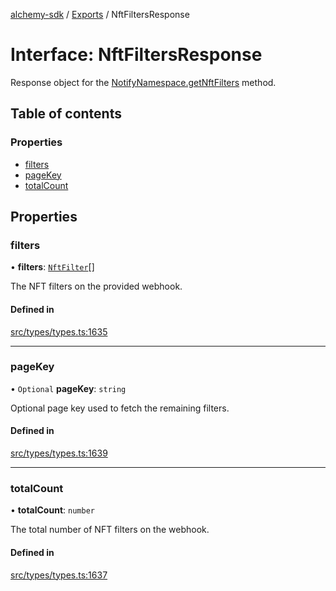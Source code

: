 [alchemy-sdk](../README.md) / [Exports](../modules.md) / NftFiltersResponse

# Interface: NftFiltersResponse

Response object for the [NotifyNamespace.getNftFilters](../classes/NotifyNamespace.md#getnftfilters) method.

## Table of contents

### Properties

- [filters](NftFiltersResponse.md#filters)
- [pageKey](NftFiltersResponse.md#pagekey)
- [totalCount](NftFiltersResponse.md#totalcount)

## Properties

### filters

• **filters**: [`NftFilter`](NftFilter.md)[]

The NFT filters on the provided webhook.

#### Defined in

[src/types/types.ts:1635](https://github.com/alchemyplatform/alchemy-sdk-js/blob/8b1ae5c/src/types/types.ts#L1635)

___

### pageKey

• `Optional` **pageKey**: `string`

Optional page key used to fetch the remaining filters.

#### Defined in

[src/types/types.ts:1639](https://github.com/alchemyplatform/alchemy-sdk-js/blob/8b1ae5c/src/types/types.ts#L1639)

___

### totalCount

• **totalCount**: `number`

The total number of NFT filters on the webhook.

#### Defined in

[src/types/types.ts:1637](https://github.com/alchemyplatform/alchemy-sdk-js/blob/8b1ae5c/src/types/types.ts#L1637)
